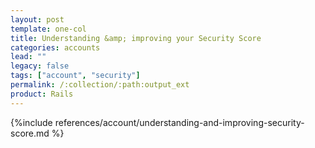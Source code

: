 ```yaml
---
layout: post
template: one-col
title: Understanding &amp; improving your Security Score
categories: accounts
lead: ""
legacy: false
tags: ["account", "security"]
permalink: /:collection/:path:output_ext
product: Rails
---
```


{%include references/account/understanding-and-improving-security-score.md %}